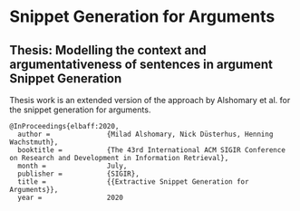 # Snippet Generation for Arguments

## Thesis:  Modelling the context and argumentativeness of sentences in argument Snippet Generation 

Thesis work is an extended version of the approach by  Alshomary et al.  for the snippet generation for arguments.

    @InProceedings{elbaff:2020,
      author =              {Milad Alshomary, Nick Düsterhus, Henning Wachstmuth},
      booktitle =           {The 43rd International ACM SIGIR Conference on Research and Development in Information Retrieval},
      month =               July,
      publisher =           {SIGIR},
      title =               {{Extractive Snippet Generation for Arguments}},
      year =                2020
